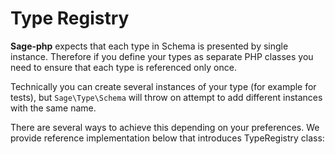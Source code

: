 # Type Registry
**Sage-php** expects that each type in Schema is presented by single instance. Therefore
if you define your types as separate PHP classes you need to ensure that each type is referenced only once.
 
Technically you can create several instances of your type (for example for tests), but `Sage\Type\Schema` 
will throw on attempt to add different instances with the same name.

There are several ways to achieve this depending on your preferences. We provide reference 
implementation below that introduces TypeRegistry class:
